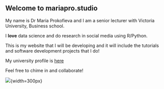 ## Welcome to mariapro.studio

My name is Dr Maria Prokofieva and I am a senior lecturer with Victoria University, Business school.

I **love** data science and do research in social media using R/Python.

This is my website that I will be developing and it will include the tutorials and software development projects that I do!

My university profile is [here](https://www.vu.edu.au/research/maria-prokofieva) 

Feel free to chime in and collaborate!

![](http://mariapro.studio/IMG_8856.jpg){width=300px}
